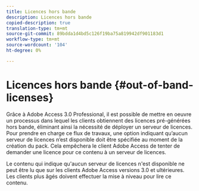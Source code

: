 ```yaml
---
title: Licences hors bande
description: Licences hors bande
copied-description: true
translation-type: tm+mt
source-git-commit: 89bdda1d4bd5c126f19ba75a819942df901183d1
workflow-type: tm+mt
source-wordcount: '104'
ht-degree: 0%

---
```



# Licences hors bande {#out-of-band-licenses}

Grâce à Adobe Access 3.0 Professional, il est possible de mettre en oeuvre un processus dans lequel les clients obtiennent des licences pré-générées hors bande, éliminant ainsi la nécessité de déployer un serveur de licences. Pour prendre en charge ce flux de travaux, une option indiquant qu’aucun serveur de licences n’est disponible doit être spécifiée au moment de la création du pack. Cela empêchera le client Adobe Access de tenter de demander une licence pour ce contenu à un serveur de licences.

Le contenu qui indique qu&#39;aucun serveur de licences n&#39;est disponible ne peut être lu que sur les clients Adobe Access versions 3.0 et ultérieures. Les clients plus âgés doivent effectuer la mise à niveau pour lire ce contenu.
